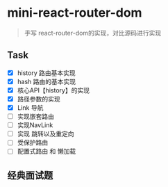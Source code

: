# mini-react-router-dom

> 手写 react-router-dom的实现，对比源码进行实现

## Task

- [x] history 路由基本实现
- [x] hash 路由的基本实现
- [x] 核心API【history】的实现
- [x] 路径参数的实现
- [x] Link 导航
- [ ] 实现嵌套路由
- [ ] 实现NavLink
- [ ] 实现 跳转以及重定向
- [ ] 受保护路由
- [ ] 配置式路由 和 懒加载

## 经典面试题
